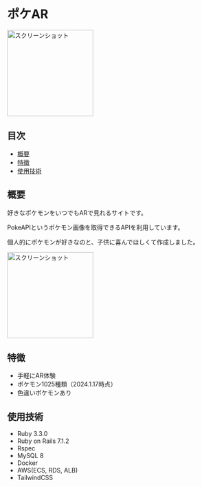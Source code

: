 # ポケAR

<img src="https://aws.macx.work/images/pokear.png" width="200" alt="スクリーンショット">

## 目次

- [概要](#概要)
- [特徴](#特徴)
- [使用技術](#使用技術)

## 概要

好きなポケモンをいつでもARで見れるサイトです。

PokeAPIというポケモン画像を取得できるAPIを利用しています。

個人的にポケモンが好きなのと、子供に喜んでほしくて作成しました。

<img src="https://aws.macx.work/images/pikachu.jpg" width="200" alt="スクリーンショット">

## 特徴

- 手軽にAR体験
- ポケモン1025種類（2024.1.17時点）
- 色違いポケモンあり

## 使用技術

- Ruby 3.3.0
- Ruby on Rails 7.1.2
- Rspec
- MySQL 8
- Docker
- AWS(ECS, RDS, ALB)
- TailwindCSS
